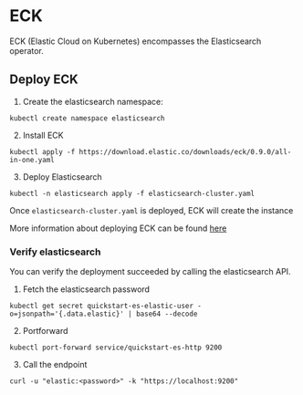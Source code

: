# ECK

ECK (Elastic Cloud on Kubernetes) encompasses the Elasticsearch operator.

## Deploy ECK

1. Create the elasticsearch namespace:

```
kubectl create namespace elasticsearch
```

2. Install ECK

```
kubectl apply -f https://download.elastic.co/downloads/eck/0.9.0/all-in-one.yaml
```

3. Deploy Elasticsearch
```
kubectl -n elasticsearch apply -f elasticsearch-cluster.yaml
```

Once `elasticsearch-cluster.yaml` is deployed, ECK will create the instance


More information about deploying ECK can be found [here](https://www.elastic.co/guide/en/cloud-on-k8s/current/k8s-quickstart.html#k8s-deploy-eck)

### Verify elasticsearch
You can verify the deployment succeeded by calling the elasticsearch API.

1. Fetch the elasticsearch password

```
kubectl get secret quickstart-es-elastic-user -o=jsonpath='{.data.elastic}' | base64 --decode
```

2. Portforward
```
kubectl port-forward service/quickstart-es-http 9200
```

3. Call the endpoint
```
curl -u "elastic:<password>" -k "https://localhost:9200"
```
